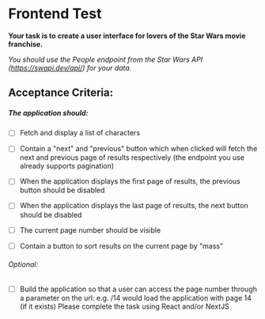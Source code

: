 # Frontend Test

**​Your task is to create a user interface for lovers of the Star Wars movie franchise.**

_You should use the People endpoint from the Star Wars API (https://swapi.dev/api/) for your data._

## Acceptance Criteria: ##

##### The application should: #####

- [ ] Fetch and display a list of characters
- [ ] Contain a "next" and "previous" button which when clicked will fetch the next and previous page of results respectively (the endpoint you use already supports pagination)
- [ ] When the application displays the first page of results, the previous button should be disabled
- [ ] When the application displays the last page of results, the next button should be disabled
- [ ] The current page number should be visible
- [ ] Contain a button to sort results on the current page by "mass"


###### _Optional:_ ######
- [ ] Build the application so that a user can access the page number through a parameter on the url: e.g. <domain>/14 would load the application with page 14 (if it exists)
Please complete the task using React and/or NextJS
